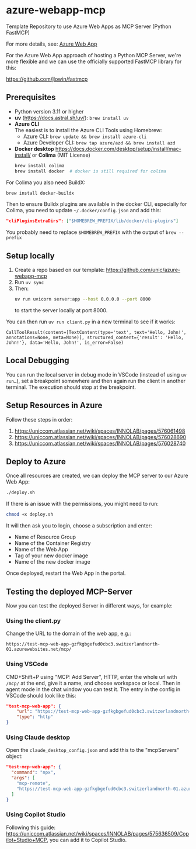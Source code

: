 # azure-webapp-mcp

Template Repository to use Azure Web Apps as MCP Server (Python FastMCP)

For more details, see: [Azure Web App](https://uniccom.atlassian.net/wiki/spaces/INNOLAB/pages/575571284/Azure+Web+App)

For the Azure Web App approach of hosting a Python MCP Server, we're more flexible and we can use the officially supported FastMCP library for this:

https://github.com/jlowin/fastmcp

## Prerequisites

- Python version 3.11 or higher
- **uv** (https://docs.astral.sh/uv/): `brew install uv`
- **Azure CLI**  
  The easiest is to install the Azure CLI Tools using Homebrew:
  - Azure CLI: `brew update && brew install azure-cli`
  - Azure Developer CLI: `brew tap azure/azd && brew install azd`
- **Docker desktop** https://docs.docker.com/desktop/setup/install/mac-install/ or **Colima** (MIT License)
  ```bash
  brew install colima
  brew install docker  # docker is still required for colima
  ```

For Colima you also need BuildX:
```bash
brew install docker-buildx
```

Then to ensure Buildx plugins are available in the docker CLI, especially for Colima, you need to update `~/.docker/config.json` and add this:
```json
"cliPluginsExtraDirs": ["$HOMEBREW_PREFIX/lib/docker/cli-plugins"]
```
You probably need to replace `$HOMEBREW_PREFIX` with the output of `brew --prefix`

## Setup locally

1. Create a repo based on our template: https://github.com/unic/azure-webapp-mcp
2. Run `uv sync`
3. Then:
   ```bash
   uv run uvicorn server:app --host 0.0.0.0 --port 8000
   ```
   to start the server locally at port 8000.

You can then run `uv run client.py` in a new terminal to see if it works:
```
CallToolResult(content=[TextContent(type='text', text='Hello, John!', annotations=None, meta=None)], structured_content={'result': 'Hello, John!'}, data='Hello, John!', is_error=False)
```

## Local Debugging

You can run the local server in debug mode in VSCode (instead of using `uv run…`), set a breakpoint somewhere and then again run the client in another terminal. The execution should stop at the breakpoint.

## Setup Resources in Azure

Follow these steps in order:

1. https://uniccom.atlassian.net/wiki/spaces/INNOLAB/pages/576061498
2. https://uniccom.atlassian.net/wiki/spaces/INNOLAB/pages/576028690
3. https://uniccom.atlassian.net/wiki/spaces/INNOLAB/pages/576028740

## Deploy to Azure

Once all resources are created, we can deploy the MCP server to our Azure Web App:

```bash
./deploy.sh
```

If there is an issue with the permissions, you might need to run:
```bash
chmod +x deploy.sh
```

It will then ask you to login, choose a subscription and enter:
- Name of Resource Group
- Name of the Container Registry
- Name of the Web App
- Tag of your new docker image
- Name of the new docker image

Once deployed, restart the Web App in the portal.

## Testing the deployed MCP-Server

Now you can test the deployed Server in different ways, for example:

### Using the client.py
Change the URL to the domain of the web app, e.g.:
```
https://test-mcp-web-app-gzfkgbgefud0cbc3.switzerlandnorth-01.azurewebsites.net/mcp/
```

### Using VSCode
CMD+Shift+P using "MCP: Add Server", HTTP, enter the whole url with `/mcp/` at the end, give it a name, and choose workspace or local. Then in agent mode in the chat window you can test it. The entry in the config in VSCode should look like this:

```json
"test-mcp-web-app": {
    "url": "https://test-mcp-web-app-gzfkgbgefud0cbc3.switzerlandnorth-01.azurewebsites.net/mcp/",
    "type": "http"
}
```

### Using Claude desktop
Open the `claude_desktop_config.json` and add this to the "mcpServers" object:

```json
"test-mcp-web-app": {
  "command": "npx",
  "args": [
    "mcp-remote",
    "https://test-mcp-web-app-gzfkgbgefud0cbc3.switzerlandnorth-01.azurewebsites.net/mcp/"
  ]
}
```

### Using Copilot Studio
Following this guide: https://uniccom.atlassian.net/wiki/spaces/INNOLAB/pages/575636509/Copilot+Studio+MCP, you can add it to Copilot Studio.
